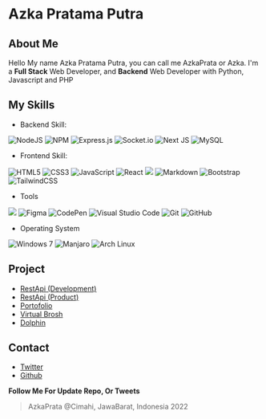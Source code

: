 # Azka Pratama Putra
## About Me 
Hello My name Azka Pratama Putra, you can call me AzkaPrata or Azka. I'm a **Full Stack** Web Developer, and **Backend** Web Developer with Python, Javascript and PHP

## My Skills

  - Backend Skill:

![NodeJS](https://img.shields.io/badge/node.js-6DA55F?style=for-the-badge&logo=node.js&logoColor=white)
![NPM](https://img.shields.io/badge/NPM-%23000000.svg?style=for-the-badge&logo=npm&logoColor=white)
![Express.js](https://img.shields.io/badge/express.js-%23404d59.svg?style=for-the-badge&logo=express&logoColor=%2361DAFB)
![Socket.io](https://img.shields.io/badge/Socket.io-black?style=for-the-badge&logo=socket.io&badgeColor=010101)
![Next JS](https://img.shields.io/badge/Next-black?style=for-the-badge&logo=next.js&logoColor=white)
![MySQL](https://img.shields.io/badge/mysql-%2300f.svg?style=for-the-badge&logo=mysql&logoColor=white)

- Frontend Skill:


![HTML5](https://img.shields.io/badge/html5-%23E34F26.svg?style=for-the-badge&logo=html5&logoColor=white)
![CSS3](https://img.shields.io/badge/css3-%231572B6.svg?style=for-the-badge&logo=css3&logoColor=white)
![JavaScript](https://img.shields.io/badge/javascript-%23323330.svg?style=for-the-badge&logo=javascript&logoColor=%23F7DF1E)
![React](https://img.shields.io/badge/react-%2320232a.svg?style=for-the-badge&logo=react&logoColor=%2361DAFB)
![](https://img.shields.io/badge/json-5E5C5C?style=for-the-badge&logo=json&logoColor=white)
![Markdown](https://img.shields.io/badge/markdown-%23000000.svg?style=for-the-badge&logo=markdown&logoColor=white)
![Bootstrap](https://img.shields.io/badge/bootstrap-%23563D7C.svg?style=for-the-badge&logo=bootstrap&logoColor=white)
![TailwindCSS](https://img.shields.io/badge/tailwindcss-%2338B2AC.svg?style=for-the-badge&logo=tailwind-css&logoColor=white)

- Tools

![](https://img.shields.io/badge/sublime-%23FF9800.svg?style=for-the-badge&logo=sublime-text&logoColor=white)
![Figma](https://img.shields.io/badge/figma-%23F24E1E.svg?style=for-the-badge&logo=figma&logoColor=white)
![CodePen](https://img.shields.io/badge/CodePen-white?style=for-the-badge&logo=codepen&logoColor=black)
![Visual Studio Code](https://img.shields.io/badge/Visual%20Studio%20Code-0078d7.svg?style=for-the-badge&logo=visual-studio-code&logoColor=white)
![Git](https://img.shields.io/badge/git-%23F05033.svg?style=for-the-badge&logo=git&logoColor=white)
![GitHub](https://img.shields.io/badge/github-%23121011.svg?style=for-the-badge&logo=github&logoColor=white)

- Operating System

![Windows 7](https://img.shields.io/badge/windows-0078d7.svg?style=for-the-badge&logo=windows&logoColor=white)
![Manjaro](https://img.shields.io/badge/manjaro-35BF5C.svg?style=for-the-badge&logo=manjaro&logoColor=white)
![Arch Linux](https://img.shields.io/badge/arch-1793D1.svg?style=for-the-badge&logo=arch-linux&logoColor=white)

## Project

- [RestApi (Development)](https://github.com/azkaprata/restapi)
- [RestApi (Product)](http://gudangbaju.onrender.com/api)
- [Portofolio](https://azkaprata.github.io)
- [Virtual Brosh](https://virtualbrosh.onrender.com/)
- [Dolphin](https://github.com/azkaprata/dolphin)


## Contact

- [Twitter](https://twitter.com/azka45306678)
- [Github](https://github.com/azkaprata)


**Follow Me For Update Repo, Or Tweets**

> AzkaPrata @Cimahi, JawaBarat, Indonesia 2022
